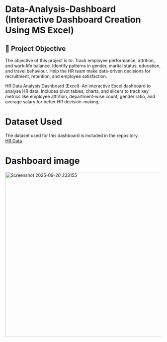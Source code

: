 # Data-Analysis-Dashboard (Interactive Dashboard Creation Using MS Excel)
## 🎯 Project Objective
The objective of this project is to:
Track employee performance, attrition, and work-life balance.
Identify patterns in gender, marital status, education, and travel behaviour.
Help the HR team make data-driven decisions for recruitment, retention, and employee satisfaction.

HR Data Analysis Dashboard (Excel): An interactive Excel dashboard to analyse HR data. Includes pivot tables, charts, and slicers to track key metrics like employee attrition, department-wise count, gender ratio, and average salary for better HR decision-making.

# Dataset Used
The dataset used for this dashboard is included in the repository.  
<a href="https://github.com/<your-username>/<your-repo-name>/blob/main/HR%20Data.xlsx?raw=true"> HR Data </a>






# Dashboard image
<img width="1249" height="532" alt="Screenshot 2025-09-20 233155" src="https://github.com/user-attachments/assets/643875c3-5e34-44f7-92cf-721d2326ea15" />

